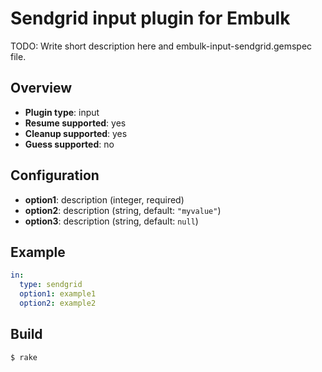 # Sendgrid input plugin for Embulk

TODO: Write short description here and embulk-input-sendgrid.gemspec file.

## Overview

* **Plugin type**: input
* **Resume supported**: yes
* **Cleanup supported**: yes
* **Guess supported**: no

## Configuration

- **option1**: description (integer, required)
- **option2**: description (string, default: `"myvalue"`)
- **option3**: description (string, default: `null`)

## Example

```yaml
in:
  type: sendgrid
  option1: example1
  option2: example2
```


## Build

```
$ rake
```
